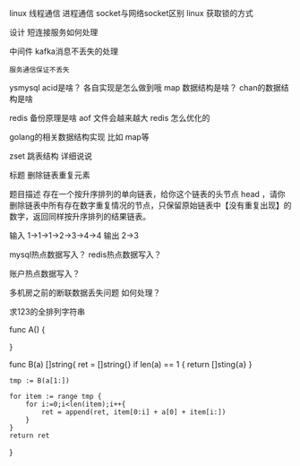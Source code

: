 linux
	线程通信
	进程通信
	socket与网络socket区别
	linux 获取锁的方式

设计
	短连接服务如何处理

中间件
	kafka消息不丢失的处理

	服务通信保证不丢失


ysmysql acid是啥？ 各自实现是怎么做到哦
map 数据结构是啥？  chan的数据结构是啥



redis 备份原理是啥  aof 文件会越来越大  redis 怎么优化的

golang的相关数据结构实现 比如 map等

zset 跳表结构 详细说说

标题
删除链表重复元素

题目描述
存在一个按升序排列的单向链表，给你这个链表的头节点 head ，请你删除链表中所有存在数字重复情况的节点，只保留原始链表中【没有重复出现】的数字，返回同样按升序排列的结果链表。​

输入  1->1->1->2->3->4->4​
输出   2->3​






mysql热点数据写入？
redis热点数据写入？

账户热点数据写入？


多机房之前的断联数据丢失问题 如何处理？



求123的全排列字符串






func A() {
	
}



<!--  自调用 -->
func B(a) []string{
	ret = []string{}
	if len(a) == 1 {
		return []sting{a}
	}

	tmp := B(a[1:])

	for item := range tmp {
		for i:=0;i<len(item);i++{
			ret = append(ret, item[0:i] + a[0] + item[i:])
		}
	}
	return ret
}




